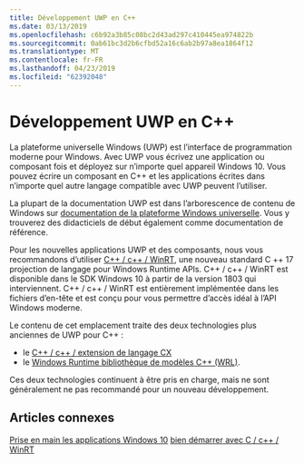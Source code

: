 ```yaml
---
title: Développement UWP en C++
ms.date: 03/13/2019
ms.openlocfilehash: c6b92a3b85c08bc2d43ad297c410445ea974822b
ms.sourcegitcommit: 0ab61bc3d2b6cfbd52a16c6ab2b97a8ea1864f12
ms.translationtype: MT
ms.contentlocale: fr-FR
ms.lasthandoff: 04/23/2019
ms.locfileid: "62392048"
---
```

# <a name="uwp-development-with-c"></a>Développement UWP en C++

La plateforme universelle Windows (UWP) est l’interface de programmation moderne pour Windows. Avec UWP vous écrivez une application ou composant fois et déployez sur n’importe quel appareil Windows 10. Vous pouvez écrire un composant en C++ et les applications écrites dans n’importe quel autre langage compatible avec UWP peuvent l’utiliser.

La plupart de la documentation UWP est dans l’arborescence de contenu de Windows sur [documentation de la plateforme Windows universelle](/windows/uwp/). Vous y trouverez des didacticiels de début également comme documentation de référence. 

Pour les nouvelles applications UWP et des composants, nous vous recommandons d’utiliser [C++ / c++ / WinRT](/windows/uwp/cpp-and-winrt-apis/), une nouveau standard C ++ 17 projection de langage pour Windows Runtime APIs. C++ / c++ / WinRT est disponible dans le SDK Windows 10 à partir de la version 1803 qui interviennent. C++ / c++ / WinRT est entièrement implémentée dans les fichiers d’en-tête et est conçu pour vous permettre d’accès idéal à l’API Windows moderne.

Le contenu de cet emplacement traite des deux technologies plus anciennes de UWP pour C++ :

- le [C++ / c++ / extension de langage CX](visual-c-language-reference-c-cx.md)
- le [Windows Runtime bibliothèque de modèles C++ (WRL)](../windows/windows-runtime-cpp-template-library-wrl.md).

Ces deux technologies continuent à être pris en charge, mais ne sont généralement ne pas recommandé pour un nouveau développement.

## <a name="related-articles"></a>Articles connexes
[Prise en main les applications Windows 10](/windows/uwp/get-started/)
[bien démarrer avec C / c++ / WinRT](/windows/uwp/cpp-and-winrt-apis/get-started)
